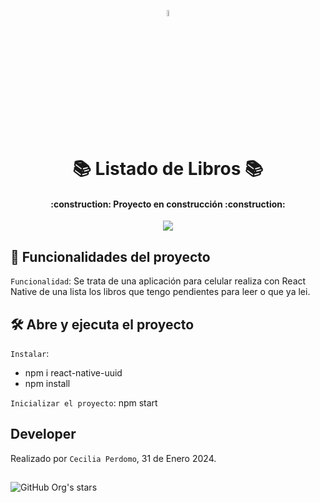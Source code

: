 <p align=center>
    <img 
        src="https://cdn-icons-png.flaticon.com/512/5833/5833290.png"
        width="5%"
    >
</p>

<h1 align="center"> 📚 Listado de Libros 📚 </h1>

<h4 align="center">
    :construction: Proyecto en construcción :construction:
</h4>

<p align="center">
   <img src="https://img.shields.io/badge/STATUS-EN%20DESAROLLO-green">
</p>

## :hammer: Funcionalidades del proyecto

`Funcionalidad`: Se trata de una aplicación para celular realiza con React Native de una lista los libros que tengo pendientes para leer o que ya lei.


## 🛠️ Abre y ejecuta el proyecto
`Instalar`:     
- npm i react-native-uuid
- npm install 

`Inicializar el proyecto`:  npm start 

## Developer
Realizado por `Cecilia Perdomo`, 31 de Enero 2024. 

##
![GitHub Org's stars](https://img.shields.io/github/stars/camilafernanda?style=social)